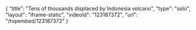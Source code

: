 {
    "title": "Tens of thousands displaced by Indonesia volcano",
    "type": "solo",
    "layout": "iframe-static",
    "videoId": "123187372",
    "url": "\/tvpembed\/123187372"
}